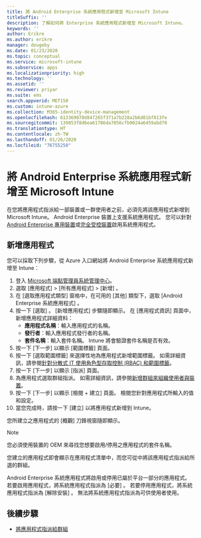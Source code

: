 ```yaml
---
title: 將 Android Enterprise 系統應用程式新增至 Microsoft Intune
titleSuffix: ''
description: 了解如何將 Enterprise 系統應用程式新增至 Microsoft Intune。
keywords: ''
author: Erikre
ms.author: erikre
manager: dougeby
ms.date: 01/23/2020
ms.topic: conceptual
ms.service: microsoft-intune
ms.subservice: apps
ms.localizationpriority: high
ms.technology: ''
ms.assetid: ''
ms.reviewer: priyar
ms.suite: ems
search.appverid: MET150
ms.custom: intune-azure
ms.collection: M365-identity-device-management
ms.openlocfilehash: 613369070d847265f371a7b228a2b6d81bf813fe
ms.sourcegitcommit: 139853f8d6ea61786da7056cfb9024a6459abd70
ms.translationtype: HT
ms.contentlocale: zh-TW
ms.lasthandoff: 01/26/2020
ms.locfileid: "76755250"
---
```

# <a name="add-android-enterprise-system-apps-to-microsoft-intune"></a>將 Android Enterprise 系統應用程式新增至 Microsoft Intune

在您將應用程式指派給一部裝置或一群使用者之前，必須先將該應用程式新增到 Microsoft Intune。 Android Enterprise 裝置上支援系統應用程式。 您可以針對 [Android Enterprise 專用裝置](../enrollment/android-kiosk-enroll.md)或[完全受控裝置](../enrollment/android-fully-managed-enroll.md)啟用系統應用程式。

## <a name="add-the-app"></a>新增應用程式

您可以採取下列步驟，從 Azure 入口網站將 Android Enterprise 系統應用程式新增至 Intune：

1. 登入 [Microsoft 端點管理員系統管理中心](https://go.microsoft.com/fwlink/?linkid=2109431)。
2. 選取 [應用程式]   > [所有應用程式]   > [新增]  。
3. 在 [選取應用程式類型]  窗格中，在可用的 [其他]  類型下，選取 [Android Enterprise 系統應用程式]  。
4. 按一下 [選取]  。 [新增應用程式]  步驟隨即顯示。
在 [應用程式資訊]  頁面中，新增應用程式詳細資料：
    - **應用程式名稱**：輸入應用程式的名稱。
    - **發行者**：輸入應用程式發行者的名稱。  
    - **套件名稱**：輸入套件名稱。 Intune 將會驗證套件名稱是否有效。
5. 按一下 [下一步]  以顯示 [範圍標籤]  頁面。
8. 按一下 [選取範圍標籤]  來選擇性地為應用程式新增範圍標籤。 如需詳細資訊，請參閱[針對分散式 IT 使用角色型存取控制 (RBAC) 和範圍標籤](~/fundamentals/scope-tags.md)。
9. 按一下 [下一步]  以顯示 [指派]  頁面。
10. 為應用程式選取群組指派。 如需詳細資訊，請參閱[新增群組來組織使用者與裝置](~/fundamentals/groups-add.md)。 
11. 按一下 [下一步]  以顯示 [檢閱 + 建立]  頁面。 檢閱您針對應用程式所輸入的值和設定。
12. 當您完成時，請按一下 [建立]  以將應用程式新增到 Intune。

您所建立之應用程式的 [概觀]  刀鋒視窗隨即顯示。

> [!NOTE]
> 您必須使用裝置的 OEM 來尋找您想要啟用/停用之應用程式的套件名稱。

您建立的應用程式即會顯示在應用程式清單中，而您可從中將該應用程式指派給所選的群組。 

Android Enterprise 系統應用程式將啟用或停用已屬於平台一部分的應用程式。 若要啟用應用程式，將系統應用程式指派為 [必要]  。 若要停用應用程式，將系統應用程式指派為 [解除安裝]  。 無法將系統應用程式指派為可供使用者使用。


## <a name="next-steps"></a>後續步驟

- [將應用程式指派給群組](apps-deploy.md)
